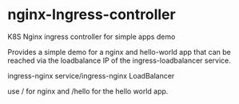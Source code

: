 # nginx-Ingress-controller
K8S Nginx ingress controller for simple apps demo

Provides a simple demo for a nginx and hello-world app that can be reached via the loadbalance IP of the ingress-loadbalancer service.

ingress-nginx   service/ingress-nginx      LoadBalancer

use <virtual public IP>/ for nginx and <virtual public IP>/hello for the hello world app.
  
